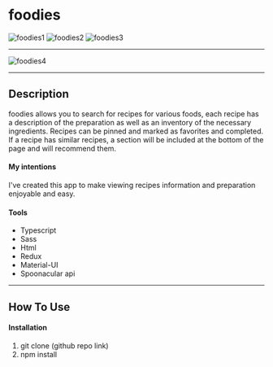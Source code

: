 # foodies


![foodies1](https://user-images.githubusercontent.com/46655309/114459037-48207b80-9be0-11eb-818c-b6b7565261a4.JPG)
![foodies2](https://user-images.githubusercontent.com/46655309/114459039-4951a880-9be0-11eb-8e25-645ea7dbec23.JPG)
![foodies3](https://user-images.githubusercontent.com/46655309/114459040-4a82d580-9be0-11eb-8044-43da3656e8c8.JPG)



------------------------------------------------------------------------------------------------------------------------------




![foodies4](https://user-images.githubusercontent.com/46655309/114459041-4a82d580-9be0-11eb-92e1-fb1a2221b70b.JPG)

---



## Description

foodies allows you to search for recipes for various foods, each recipe has a description of the preparation as well as an inventory of the necessary ingredients. Recipes can be pinned and marked as favorites and completed. If a recipe has similar recipes, a section will be included at the bottom of the page and will recommend them.


#### My intentions

I've created this app to make viewing recipes information and preparation enjoyable and easy.


#### Tools

- Typescript
- Sass
- Html
- Redux
- Material-UI
- Spoonacular api

---

## How To Use


#### Installation

1. git clone (github repo link)
2. npm install 
